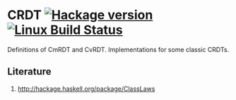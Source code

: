 # CRDT [![Hackage version](https://img.shields.io/hackage/v/crdt.svg?label=Hackage)](https://hackage.haskell.org/package/crdt) <!-- [![Stackage version](https://www.stackage.org/package/crdt/badge/lts?label=Stackage)](https://www.stackage.org/package/crdt) --> [![Linux Build Status](https://img.shields.io/travis/cblp/crdt.svg?label=Linux%20build)](https://travis-ci.org/cblp/crdt) <!-- [![Windows Build Status](https://img.shields.io/appveyor/ci/cblp/crdt.svg?label=Windows%20build)](https://ci.appveyor.com/project/cblp/crdt) -->

Definitions of CmRDT and CvRDT. Implementations for some classic CRDTs.

## Literature

1. http://hackage.haskell.org/package/ClassLaws
